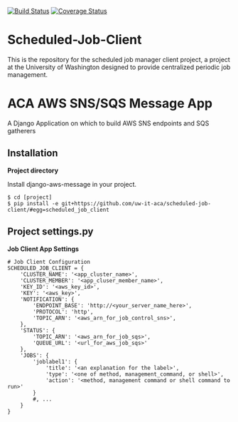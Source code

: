 [![Build Status](https://api.travis-ci.org/uw-it-aca/scheduled-job-client.svg?branch=develop)](https://travis-ci.org/uw-it-aca/scheduled-job-client)
[![Coverage Status](https://coveralls.io/repos/uw-it-aca/scheduled-job-client/badge.png?branch=develop)](https://coveralls.io/r/uw-it-aca/scheduled-job-client?branch=develop)


# Scheduled-Job-Client
This is the repository for the scheduled job manager client project, a project at the University of Washington designed to provide centralized periodic job management.

ACA AWS SNS/SQS Message App
===========================

A Django Application on which to build AWS SNS endpoints and SQS gatherers

Installation
------------

**Project directory**

Install django-aws-message in your project.

    $ cd [project]
    $ pip install -e git+https://github.com/uw-it-aca/scheduled-job-client/#egg=scheduled_job_client

Project settings.py
------------------

**Job Client App Settings**

    # Job Client Configuration
    SCHEDULED_JOB_CLIENT = {
        'CLUSTER_NAME': '<app_cluster_name>',
        'CLUSTER_MEMBER': '<app_cluser_member_name>',
        'KEY_ID': '<aws_key_id>',
        'KEY': '<aws_key>',
        'NOTIFICATION': {
            'ENDPOINT_BASE': 'http://<your_server_name_here>',
            'PROTOCOL': 'http',
            'TOPIC_ARN': '<aws_arn_for_job_control_sns>',
        },
        'STATUS': {
            'TOPIC_ARN': '<aws_arn_for_job_sqs>',
            'QUEUE_URL': '<url_for_aws_job_sqs>'
        },
        'JOBS': {
            'joblabel1': {
                'title': '<an explanation for the label>',
                'type': '<one of method, management_command, or shell>',
                'action': '<method, management command or shell command to run>'
            }
            #, ...
        }
    }
